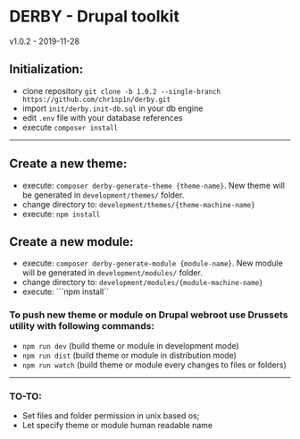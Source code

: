 
# DERBY - Drupal toolkit
v1.0.2 - 2019-11-28

## Initialization:
- clone repository ```git clone -b 1.0.2 --single-branch https://github.com/chr1sp1n/derby.git```
- import ```init/derby.init-db.sql``` in your db engine
- edit ```.env``` file with your database references
- execute ```composer install```

___

## Create a new theme:
- execute: ```composer derby-generate-theme {theme-name}```. New theme will be generated in ```development/themes/``` folder.
- change directory to: ```development/themes/{theme-machine-name}```
- execute: ```npm install```

## Create a new module:
- execute: ```composer derby-generate-module {module-name}```. New module will be generated in ```development/modules/``` folder.
- change directory to: ```development/modules/{module-machine-name}```
- execute: ```npm install``

### To push new theme or module on Drupal webroot use Drussets utility with following commands:
- ```npm run dev``` (build theme or module in development mode)
- ```npm run dist``` (build theme or module in distribution mode)
- ```npm run watch``` (build theme or module every changes to files or folders)


___

### TO-TO:
- Set files and folder permission in unix based os;
- Let specify theme or module human readable name
